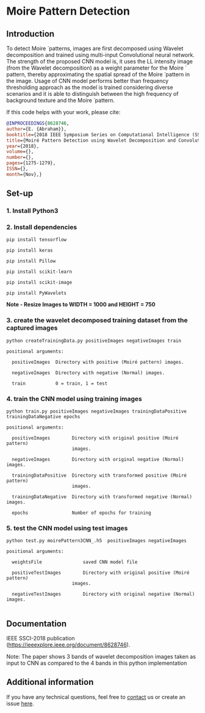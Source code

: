 # Moire Pattern Detection


## Introduction
To detect Moire ́ patterns, images are first decomposed using Wavelet decomposition and trained using multi-input Convolutional neural network. The strength of the proposed CNN model is, it uses the LL intensity image (from the Wavelet decomposition) as a weight parameter for the Moire ́ pattern, thereby approximating the spatial spread of the Moire ́ pattern in the image. Usage of CNN model performs better than frequency thresholding approach as the model is trained considering diverse scenarios and it is able to distinguish between the high frequency of background texture and the Moire ́ pattern.

If this code helps with your work, please cite:

```bibtex
@INPROCEEDINGS{8628746,
author={E. {Abraham}},
booktitle={2018 IEEE Symposium Series on Computational Intelligence (SSCI)},
title={Moiré Pattern Detection using Wavelet Decomposition and Convolutional Neural Network},
year={2018},
volume={},
number={},
pages={1275-1279},
ISSN={},
month={Nov},}
```

## Set-up



### 1. Install Python3 

### 2. Install dependencies 

`pip install tensorflow`

`pip install keras`

`pip install Pillow`

`pip install scikit-learn`

`pip install scikit-image`

`pip install PyWavelets`

**Note - Resize Images to WIDTH = 1000 and HEIGHT = 750**

### 3. create the wavelet decomposed training dataset from the captured images

`python createTrainingData.py positiveImages negativeImages train`

```
positional arguments:

  positiveImages  Directory with positive (Moiré pattern) images.
  
  negativeImages  Directory with negative (Normal) images.
  
  train           0 = train, 1 = test
```

### 4. train the CNN model using training images

`python train.py positiveImages negativeImages trainingDataPositive trainingDataNegative epochs`

```
positional arguments:

  positiveImages        Directory with original positive (Moiré pattern)
                        images.
                        
  negativeImages        Directory with original negative (Normal) images.
  
  trainingDataPositive  Directory with transformed positive (Moiré pattern)
                        images.
                        
  trainingDataNegative  Directory with transformed negative (Normal) images.
  
  epochs                Number of epochs for training
```

### 5. test the CNN model using test images

`python test.py moirePattern3CNN_.h5  positiveImages negativeImages`

```
positional arguments:

  weightsFile               saved CNN model file
  
  positiveTestImages        Directory with original positive (Moiré pattern)
                        images.
                        
  negativeTestImages        Directory with original negative (Normal) images.
  

```




## Documentation
IEEE SSCI-2018 publication (https://ieeexplore.ieee.org/document/8628746).

Note: The paper shows 3 bands of wavelet decomposition images taken as input to CNN as compared to the 4 bands in this python implementation





## Additional information
If you have any technical questions, feel free to [contact](mailto:eldho.abraham@amadeus.com) us or create an issue [here](https://linkToBeProvided.com).
